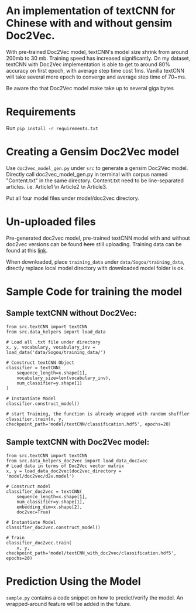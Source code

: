# An implementation of textCNN for Chinese with and without gensim Doc2Vec. 
With pre-trained Doc2Vec model, textCNN's model size shrink from around 200mb to 30 mb. Training speed has increased significantly. On my dataset, textCNN with Doc2Vec implementation is able to get to around 80% accuracy on first epoch, with average step time cost 1ms. Vanilla textCNN will take several more epoch to converge and average step time of 70~ms. 

Be aware tho that Doc2Vec model make take up to several giga bytes

# Requirements
Run ```pip install -r requirements.txt```

# Creating a Gensim Doc2Vec model
Use ```doc2vec_model_gen.py``` under ```src``` to generate a gensim Doc2Vec model. Directly call doc2vec_model_gen.py in terminal with corpus named "Content.txt" in the same directory. Content.txt need to be line-separated articles. i.e. Article1 \n Article2 \n Article3.

Put all four model files under model/doc2vec directory.

# Un-uploaded files
Pre-generated doc2vec model, pre-trained textCNN model with and without doc2vec versions can be found ~~here~~ still uploading. Training data can be found at this [link](https://pan.baidu.com/s/1CqSusnOfBFXtjG7o2NRcWQ).

When downloaded, place ```training_data``` under ```data/Sogou/training_data```, directly replace local model directory with downloaded model folder is ok.

# Sample Code for training the model
## Sample textCNN without Doc2Vec:
```
from src.textCNN import textCNN
from src.data_helpers import load_data

# Load all .txt file under directory
x, y, vocabulary, vocabulary_inv = load_data('data/Sogou/training_data/')

# Construct textCNN Object
classifier = textCNN(
    sequence_length=x.shape[1],
    vocabulary_size=len(vocabulary_inv),
    num_classifier=y.shape[1]
)

# Instantiate Model
classifier.construct_model()

# start Training, the function is already wrapped with random shuffler
classifier.train(x, y, checkpoint_path='model/textCNN/classification.hdf5', epochs=20)
```

## Sample textCNN with Doc2Vec model:
```
from src.textCNN import textCNN
from src.data_helpers_doc2vec import load_data_doc2vec
# Load data in terms of Doc2Vec vector matrix
x, y = load_data_doc2vec(doc2vec_directory = 'model/doc2vec/d2v.model')

# Construct model
classifier_doc2vec = textCNN(
    sequence_length=x.shape[1],
    num_classifier=y.shape[1],
    embedding_dim=x.shape[2],
    doc2vec=True)

# Instantiate Model
classifier_doc2vec.construct_model()

# Train
classifier_doc2vec.train(
    x, y, checkpoint_path='model/textCNN_with_doc2vec/classification.hdf5', epochs=20)
```

# Prediction Using the Model
```sample.py``` contains a code snippet on how to predict/verify the model. An wrapped-around feature will be added in the future.